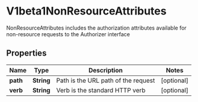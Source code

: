 

# V1beta1NonResourceAttributes

NonResourceAttributes includes the authorization attributes available for non-resource requests to the Authorizer interface
## Properties

Name | Type | Description | Notes
------------ | ------------- | ------------- | -------------
**path** | **String** | Path is the URL path of the request |  [optional]
**verb** | **String** | Verb is the standard HTTP verb |  [optional]



